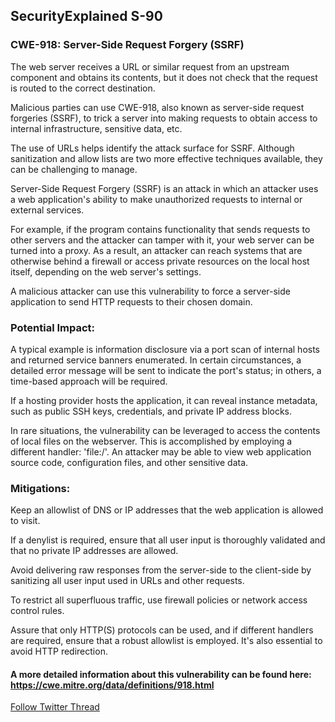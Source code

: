 ## SecurityExplained S-90

### CWE-918: Server-Side Request Forgery (SSRF)
The web server receives a URL or similar request from an upstream component and obtains its contents, but it does not check that the request is routed to the correct destination.

Malicious parties can use CWE-918, also known as server-side request forgeries (SSRF), to trick a server into making requests to obtain access to internal infrastructure, sensitive data, etc. 

The use of URLs helps identify the attack surface for SSRF. Although sanitization and allow lists are two more effective techniques available, they can be challenging to manage.
 
Server-Side Request Forgery (SSRF) is an attack in which an attacker uses a web application's ability to make unauthorized requests to internal or external services. 

For example, if the program contains functionality that sends requests to other servers and the attacker can tamper with it, your web server can be turned into a proxy. As a result, an attacker can reach systems that are otherwise behind a firewall or access private resources on the local host itself, depending on the web server's settings.
 
A malicious attacker can use this vulnerability to force a server-side application to send HTTP requests to their chosen domain.
 
### Potential Impact:
 
A typical example is information disclosure via a port scan of internal hosts and returned service banners enumerated. In certain circumstances, a detailed error message will be sent to indicate the port's status; in others, a time-based approach will be required.
 
If a hosting provider hosts the application, it can reveal instance metadata, such as public SSH keys, credentials, and private IP address blocks.
 
In rare situations, the vulnerability can be leveraged to access the contents of local files on the webserver. This is accomplished by employing a different handler: 'file:/'. An attacker may be able to view web application source code, configuration files, and other sensitive data.

### Mitigations:
 
Keep an allowlist of DNS or IP addresses that the web application is allowed to visit.
 
If a denylist is required, ensure that all user input is thoroughly validated and that no private IP addresses are allowed.
 
Avoid delivering raw responses from the server-side to the client-side by sanitizing all user input used in URLs and other requests.
 
To restrict all superfluous traffic, use firewall policies or network access control rules.
 
Assure that only HTTP(S) protocols can be used, and if different handlers are required, ensure that a robust allowlist is employed. It's also essential to avoid HTTP redirection.


#### A more detailed information about this vulnerability can be found here: https://cwe.mitre.org/data/definitions/918.html



[Follow Twitter Thread](https://twitter.com/harshbothra_/status/1509461251277012997)
